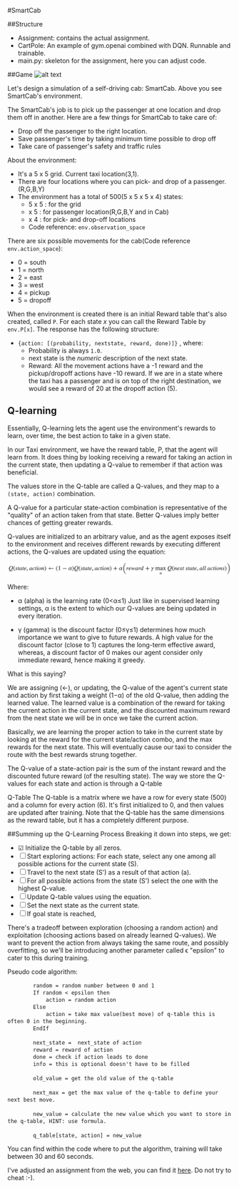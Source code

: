 #SmartCab

##Structure
+ Assignment: contains the actual assignment. 
+ CartPole: An example of gym.openai combined with DQN. Runnable and trainable.
+ main.py: skeleton for the assignment, here you can adjust code. 

##Game
![alt text](https://storage.googleapis.com/lds-media/images/Reinforcement_Learning_Taxi_Env.width-1200.png)

Let's design a simulation of a self-driving cab: SmartCab. Above you see SmartCab's environment.

The SmartCab's job is to pick up the passenger at one location and drop them off in another. 
Here are a few things for SmartCab to take care of:
+ Drop off the passenger to the right location.
+ Save passenger's time by taking minimum time possible to drop off
+ Take care of passenger's safety and traffic rules

About the environment:
+ It's a 5 x 5 grid. Current taxi location(3,1). 
+ There are four locations where you can pick- and drop of a passenger. (R,G,B,Y)
+ The environment has a total of 500(5 x 5 x 5 x 4) states: 
    - 5 x 5 : for the grid
    - x 5 : for passenger location(R,G,B,Y and in Cab)
    - x 4 : for pick- and drop-off locations
    - Code reference: ``env.observation_space``
    
There are six possible movements for the cab(Code reference ``env.action_space``): 
+ 0 = south
+ 1 = north
+ 2 = east
+ 3 = west
+ 4 = pickup
+ 5 = dropoff

When the environment is created there is an initial Reward table that's also created, called `P`. 
For each state *x* you can call the Reward Table by ``env.P[x]``. The response has the following structure: 
 - ``{action: [(probability, nextstate, reward, done)]}`` , where:  
    + Probability is always ``1.0``. 
    + next state is the *numeric* description of the next state. 
    + Reward: 
    All the movement actions have a -1 reward and the pickup/dropoff actions have -10 reward. 
    If we are in a state where the taxi has a passenger and is on top of the right destination, 
    we would see a reward of 20 at the dropoff action (5).
    
    
## Q-learning
Essentially, Q-learning lets the agent use the environment's rewards to learn, over time, 
the best action to take in a given state.

In our Taxi environment, we have the reward table, P, that the agent will learn from. 
It does thing by looking receiving a reward for taking an action in the current state, 
then updating a Q-value to remember if that action was beneficial.

The values store in the Q-table are called a Q-values, and they map to a ``(state, action)`` combination.

A Q-value for a particular state-action combination is representative of the "quality" of an action taken from that state. 
Better Q-values imply better chances of getting greater rewards.

Q-values are initialized to an arbitrary value, and as the agent exposes itself to the environment and receives different rewards by executing different actions, 
the Q-values are updated using the equation:

![alt text](./formula.png)

Where:

- α (alpha) is the learning rate (0<α≤1) 
Just like in supervised learning settings, α is the extent to which our Q-values are being updated in every iteration.


- γ (gamma) is the discount factor (0≤γ≤1) 
determines how much importance we want to give to future rewards. 
A high value for the discount factor (close to 1) captures the long-term effective award, whereas, 
a discount factor of 0 makes our agent consider only immediate reward, hence making it greedy.

What is this saying?

We are assigning (←), or updating, the Q-value of the agent's current state and action by first taking a weight (1−α) 
of the old Q-value, then adding the learned value. 
The learned value is a combination of the reward for taking the current action in the current state, 
and the discounted maximum reward from the next state we will be in once we take the current action.

Basically, we are learning the proper action to take in the current state by looking at the reward for the current state/action combo,
 and the max rewards for the next state. 
 This will eventually cause our taxi to consider the route with the best rewards strung together.

The Q-value of a state-action pair is the sum of the instant reward and the discounted future reward (of the resulting state). 
The way we store the Q-values for each state and action is through a Q-table

Q-Table
The Q-table is a matrix where we have a row for every state (500) and a column for every action (6). 
It's first initialized to 0, and then values are updated after training. 
Note that the Q-table has the same dimensions as the reward table, but it has a completely different purpose.

##Summing up the Q-Learning Process
Breaking it down into steps, we get: 

- &#9745; Initialize the Q-table by all zeros. 
- &#9744; Start exploring actions: For each state, select any one among all possible actions for the current state (S).
- &#9744; Travel to the next state (S') as a result of that action (a).
- &#9744; For all possible actions from the state (S') select the one with the highest Q-value.
- &#9744; Update Q-table values using the equation.
- &#9744; Set the next state as the current state.
- &#9744; If goal state is reached, 

There's a tradeoff between exploration (choosing a random action) and exploitation (choosing actions based on already learned Q-values).
We want to prevent the action from always taking the same route, and possibly overfitting, 
so we'll be introducing another parameter called ϵ "epsilon" to cater to this during training.

Pseudo code algorithm: 

````
        random = random number between 0 and 1
        If random < epsilon then 
            action = random action
        Else
            action = take max value(best move) of q-table this is often 0 in the beginning.
        EndIf

        next_state =  next_state of action
        reward = reward of action
        done = check if action leads to done
        info = this is optional doesn't have to be filled
        
        old_value = get the old value of the q-table

        next_max = get the max value of the q-table to define your next best move. 
        
        new_value = calculate the new value which you want to store in the q-table, HINT: use formula. 
        
        q_table[state, action] = new_value
````

You can find within the code where to put the algorithm, training will take between 30 and 60 seconds. 

I've adjusted an assignment from the web, you can find it [here](https://www.learndatasci.com/tutorials/reinforcement-q-learning-scratch-python-openai-gym/). Do not try to cheat :-). 